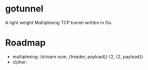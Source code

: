 # gotunnel
A light weight Multiplexing TCP tunnel written in Go.


# Roadmap
* multiplexing: {stream num, {header, payload}} {2, {2, payload}}
* cipher: 

